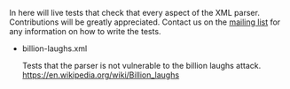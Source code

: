 In here will live tests that check that every aspect of the XML parser. Contributions will
be greatly appreciated. Contact us on the [mailing list](http://groups.google.com/group/axr-main/)
for any information on how to write the tests.

 * billion-laughs.xml

   Tests that the parser is not vulnerable to the billion laughs attack.
   https://en.wikipedia.org/wiki/Billion_laughs
